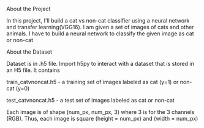 About the Project

In this project, I'll build a cat vs non-cat classifier using a neural network and transfer learning(VGG16). I am given a set of images of cats and other animals. I have to build a neural network to classify the given image as cat or non-cat

About the Dataset

Dataset is in .h5 file. Import h5py to interact with a dataset that is stored in an H5 file. It contains

train_catvnoncat.h5 - a training set of images labeled as cat (y=1) or non-cat (y=0)

test_catvnoncat.h5 - a test set of images labeled as cat or non-cat

Each image is of shape (num_px, num_px, 3) where 3 is for the 3 channels (RGB). Thus, each image is square (height = num_px) and (width = num_px)
